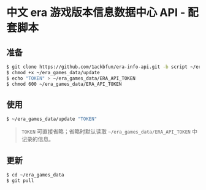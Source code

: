 # 中文 era 游戏版本信息数据中心 API - 配套脚本

## 准备

```Bash
$ git clone https://github.com/1ackbfun/era-info-api.git -b script ~/era_games_data
$ chmod +x ~/era_games_data/update
$ echo "TOKEN" > ~/era_games_data/ERA_API_TOKEN
$ chmod 600 ~/era_games_data/ERA_API_TOKEN
```

## 使用

```Bash
$ ~/era_games_data/update "TOKEN"
```

> `TOKEN` 可直接省略；省略时默认读取 `~/era_games_data/ERA_API_TOKEN` 中记录的信息。

## 更新

```Bash
$ cd ~/era_games_data
$ git pull
```
